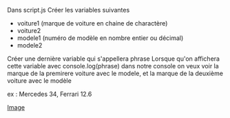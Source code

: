 Dans script.js
Créer les variables suivantes

- voiture1 (marque de voiture en chaine de charactère)
- voiture2
- modele1 (numéro de modèle en nombre entier ou décimal)
- modele2

Créer une dernière variable qui s'appellera phrase
Lorsque qu'on affichera cette variable avec console.log(phrase)
dans notre console on veux voir la marque de la premirere voiture
avec le modele, et la marque de la deuxième voiture avec le modèle

ex : Mercedes 34, Ferrari 12.6


<a href="image.png">Image</a>